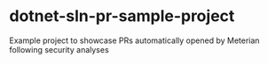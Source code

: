 # dotnet-sln-pr-sample-project
Example project to showcase PRs automatically opened by Meterian following security analyses 
